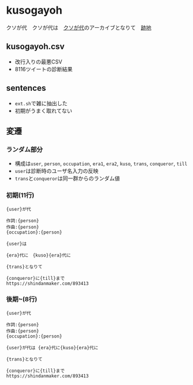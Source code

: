 # kusogayoh
クソが代　クソが代は　[クソが代]のアーカイブとなりて　[跡地]

## kusogayoh.csv

- 改行入りの最悪CSV
- 8116ツイートの診断結果

## sentences

- `ext.sh`で雑に抽出した
- 初期がうまく取れてない

## 変遷

### ランダム部分

- 構成は`user`, `person`, `occupation`, `era1`, `era2`, `kuso`, `trans`, `conqueror`, `till`
- `user`は診断時のユーザ名入力の反映
- `trans`と`conqueror`は同一群からのランダム値

### 初期(11行)

```text
{user}が代

作詞:{person}
作曲:{person}
{occupation}:{person}

{user}は

{era}代に　{kuso}{era}代に

{trans}となりて

{conqueror}に{till}まで
https://shindanmaker.com/893413
```

### 後期~(8行)

```
{user}が代

作詞:{person}
作曲:{person}
{occupation}:{person}

{user}が代は {era}代に{kuso}{era}代に

{trans}となりて

{conqueror}に{till}まで
https://shindanmaker.com/893413
```

[クソが代]: https://shindanmaker.com/893413
[跡地]: https://web.archive.org/web/20190502082640/https://shindanmaker.com/893413
